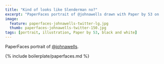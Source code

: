 ```yaml
---
title: "Kind of looks like Slenderman no?"
excerpt: "PaperFaces portrait of @johnawells drawn with Paper by 53 on an iPad."
image: 
  feature: paperfaces-johnawells-twitter-lg.jpg
  thumb: paperfaces-johnawells-twitter-150.jpg
tags: [portrait, illustration, Paper by 53, black and white]
---
```


PaperFaces portrait of [@johnawells](http://twitter.com/johnawells).

{% include boilerplate/paperfaces.md %}